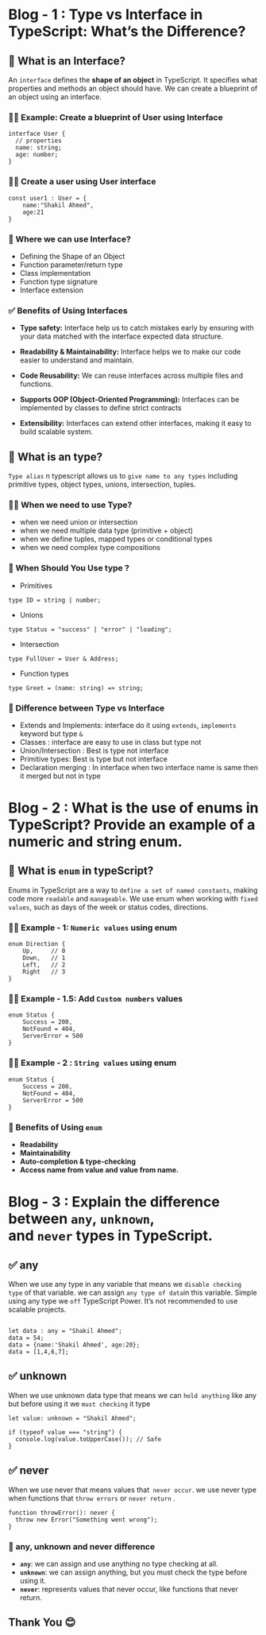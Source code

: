 
# Blog - 1 : Type vs Interface in TypeScript: What’s the Difference?

## 🎯 What is an Interface?

An `interface` defines the **shape of an object** in TypeScript. It specifies what properties and methods an object should have. We can create a blueprint of an object using an interface.

### 🧑‍💻 Example: Create a blueprint of User using Interface

```tsx
interface User {
  // properties
  name: string;
  age: number;
}
```

### 🧑‍💻 Create a user using User interface

```tsx
const user1 : User = {
    name:"Shakil Ahmed",
    age:21
}
```

### 🚀 Where we can use Interface?
- Defining the Shape of an Object
- Function parameter/return type
- Class implementation
- Function type signature
- Interface extension

### ✅ Benefits of Using Interfaces

- **Type safety:** Interface help us to catch mistakes early by ensuring with your data matched with the interface expected data structure.

- **Readability & Maintainability:**  Interface helps we to make our code easier to understand and maintain.

- **Code Reusability:**  We can reuse interfaces across multiple files and functions.

- **Supports OOP (Object-Oriented Programming):** Interfaces can be implemented by classes to define strict contracts

- **Extensibility:** Interfaces can extend other interfaces, making it easy to build scalable system.






## 🎯 What is an type?

`Type alias` n typescript allows us to `give name to any types` including primitive types, object types, unions, intersection, tuples.



### 🧑‍💻 When  we need to use Type?

- when we need union or intersection
- when we need multiple data type (primitive + object)
- when we define tuples, mapped types or conditional types
- when we need complex type compositions


### 🚀  When Should You Use type ?

- Primitives

```tsx
type ID = string | number;
```
- Unions 

```tsx
type Status = "success" | "error" | "loading";
```

- Intersection

```tsx
type FullUser = User & Address;
```
- Function types

```tsx
type Greet = (name: string) => string;
```



### 🎯 Difference between Type vs Interface

- Extends and Implements: interface do it using `extends`, `implements` keyword but type `&`
- Classes : interface are easy to use in class but type not
- Union/Intersection : Best is type not interface
- Primitive types: Best is type but not interface
- Declaration merging : In interface when two interface name is same then it merged but not in type
 




# Blog - 2 : What is the use of enums in TypeScript? Provide an example of a numeric and string enum.





## 🚀 What is `enum` in typeScript?

Enums in TypeScript are a way to `define a set of named constants`, making code more `readable` and `manageable`. We use enum when working with `fixed values`, such as days of the week or status codes, directions.




### 🧑‍💻 Example - 1: `Numeric values` using enum


```tsx
enum Direction {
    Up,     // 0
    Down,   // 1
    Left,   // 2
    Right   // 3
}
```


### 🧑‍💻 Example - 1.5: Add `Custom numbers` values


```tsx
enum Status {
    Success = 200,
    NotFound = 404,
    ServerError = 500
}
```


### 🧑‍💻 Example - 2 :  `String values` using enum


```tsx
enum Status {
    Success = 200,
    NotFound = 404,
    ServerError = 500
}
```

### 🚀 Benefits of Using `enum`

- **Readability**
- **Maintainability**
- **Auto-completion & type-checking**
- **Access name from value and value from name.**




# Blog - 3 : Explain the difference between `any`, `unknown`, and `never` types in TypeScript.


## ✅ any

When we use any type in any variable that means we `disable checking type` of that variable. we can assign `any type of data`in this variable. Simple using any type we `off` TypeScript Power. It’s not recommended to use scalable projects.

```tsx

let data : any = "Shakil Ahmed";
data = 54;
data = {name:'Shakil Ahmed', age:20};
data = [1,4,6,7];

```


## ✅ unknown

When we use unknown data type that means we can `hold anything` like any but before using it we `must checking` it type 

```tsx
let value: unknown = "Shakil Ahmed";

if (typeof value === "string") {
  console.log(value.toUpperCase()); // Safe
}

```


## ✅ never

When we use never that means values that` never occur`. we use never type when functions that `throw errors` or `never return` .

```tsx
function throwError(): never {
  throw new Error("Something went wrong");
}

```



### 🎯 any, unknown and never difference

- **`any`**: we can assign and use anything no type checking at all.
- **`unknown`**: we can assign anything, but you must check the type before using it.
- **`never`**:  represents values that never occur, like functions that never return.



## Thank You 😊
